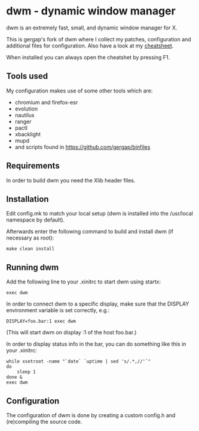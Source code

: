 dwm - dynamic window manager
============================
dwm is an extremely fast, small, and dynamic window manager for X.

This is gergap's fork of dwm where I collect my patches, configuration  and
additional files for configuration. Also have a look at my
[cheatsheet](https://github.com/gergap/dwm/blob/gergap/dwm-cheatsheet.pdf).

When installed you can always open the cheatshet by pressing F1.

Tools used
----------

My configuration makes use of some other tools which are:

- chromium and firefox-esr
- evolution
- nautilus
- ranger
- pactl
- xbacklight
- mupd
- and scripts found in https://github.com/gergap/binfiles

Requirements
------------
In order to build dwm you need the Xlib header files.


Installation
------------
Edit config.mk to match your local setup (dwm is installed into
the /usr/local namespace by default).

Afterwards enter the following command to build and install dwm (if
necessary as root):

    make clean install


Running dwm
-----------
Add the following line to your .xinitrc to start dwm using startx:

    exec dwm

In order to connect dwm to a specific display, make sure that
the DISPLAY environment variable is set correctly, e.g.:

    DISPLAY=foo.bar:1 exec dwm

(This will start dwm on display :1 of the host foo.bar.)

In order to display status info in the bar, you can do something
like this in your .xinitrc:

    while xsetroot -name "`date` `uptime | sed 's/.*,//'`"
    do
    	sleep 1
    done &
    exec dwm


Configuration
-------------
The configuration of dwm is done by creating a custom config.h
and (re)compiling the source code.

